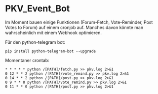 # PKV_Event_Bot

Im Moment bauen einige Funktionen (Forum-Fetch, Vote-Reminder, Post Votes to Forum) auf einem cronjob auf. 
Manches davon könnte man wahrscheinlich mit einem Webhook optimieren.

Für den python-telegram bot: 

    pip install python-telegram-bot --upgrade
    
Momentaner crontab:

    * * * * * python /[PATH]/fetch.py >> pkv.log 2>&1
    0 12 * * 2 python /[PATH]/vote_remind.py >> pkv.log 2>&1
    0 14 * * 2 python /[PATH]/post.py >> pkv.log 2>&1
    0 9 * * 0 python /[PATH]/vote_remind.py >> pkv.log 2>&1
    0 11 * * 0 python /[PATH]/post.py >> pkv.log 2>&1
